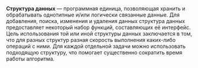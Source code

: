 **Структура данных** — программная единица, позволяющая хранить и обрабатывать однотипные и/или логически связанные данные. Для добавления, поиска, изменения и удаления данных структура данных предоставляет некоторый набор функций, составляющих её интерфейс. Цель использования той или иной структуры данных заключается в том, что для разных структур разная скорость выполнения каких-либо операций с ними. Для каждой отдельной задачи можно использовать подходящую структуру, что помогает существенно сократить время работы алгоритма. 